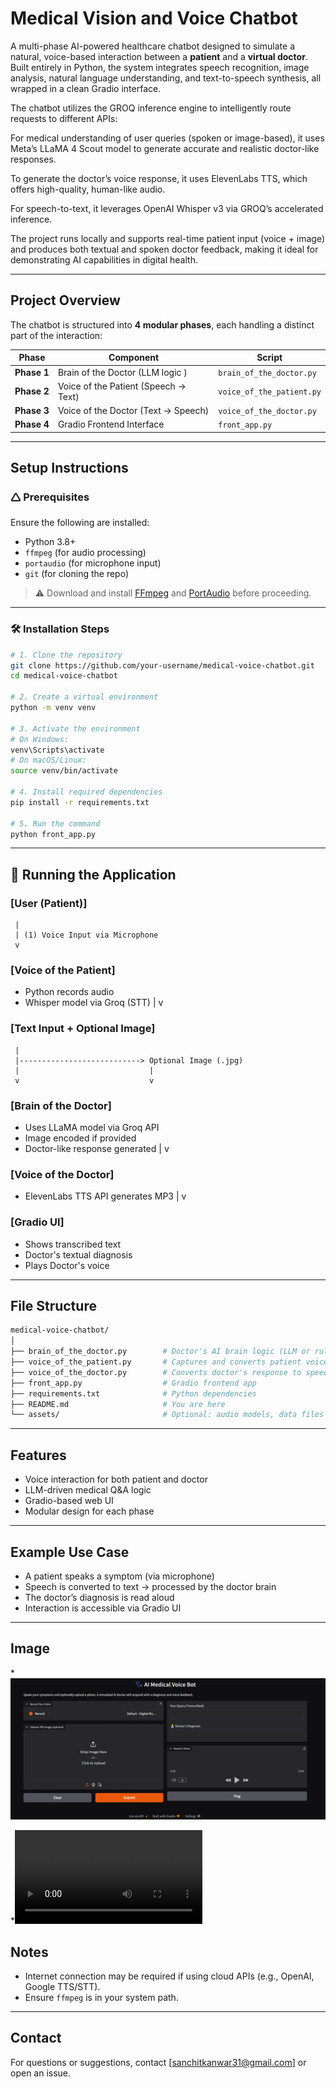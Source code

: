 # Medical Vision and Voice Chatbot

A multi-phase AI-powered healthcare chatbot designed to simulate a natural, voice-based interaction between a **patient** and a **virtual doctor**. Built entirely in Python, the system integrates speech recognition, image analysis, natural language understanding, and text-to-speech synthesis, all wrapped in a clean Gradio interface.

The chatbot utilizes the GROQ inference engine to intelligently route requests to different APIs:

For medical understanding of user queries (spoken or image-based), it uses Meta’s LLaMA 4 Scout model to generate accurate and realistic doctor-like responses.

To generate the doctor’s voice response, it uses ElevenLabs TTS, which offers high-quality, human-like audio.

For speech-to-text, it leverages OpenAI Whisper v3 via GROQ’s accelerated inference.

The project runs locally and supports real-time patient input (voice + image) and produces both textual and spoken doctor feedback, making it ideal for demonstrating AI capabilities in digital health.

---

##  Project Overview

The chatbot is structured into **4 modular phases**, each handling a distinct part of the interaction:

| Phase       | Component                             | Script                    |
| ----------- | --------------------------------------| ------------------------- |
| **Phase 1** |  Brain of the Doctor (LLM logic )     | `brain_of_the_doctor.py`  |
| **Phase 2** |  Voice of the Patient (Speech → Text) | `voice_of_the_patient.py` |
| **Phase 3** |  Voice of the Doctor (Text → Speech)  | `voice_of_the_doctor.py`  |
| **Phase 4** |  Gradio Frontend Interface            | `front_app.py`            |

---

##  Setup Instructions

### 🛆 Prerequisites

Ensure the following are installed:

* Python 3.8+
* `ffmpeg` (for audio processing)
* `portaudio` (for microphone input)
* `git` (for cloning the repo)

> ⚠️ Download and install [FFmpeg](https://ffmpeg.org/download.html) and [PortAudio](http://www.portaudio.com/download.html) before proceeding.

---

### 🛠️ Installation Steps

```bash
# 1. Clone the repository
git clone https://github.com/your-username/medical-voice-chatbot.git
cd medical-voice-chatbot

# 2. Create a virtual environment
python -m venv venv

# 3. Activate the environment
# On Windows:
venv\Scripts\activate
# On macOS/Linux:
source venv/bin/activate

# 4. Install required dependencies
pip install -r requirements.txt

# 5. Run the command
python front_app.py
```

---

## 🧪 Running the Application

### [User (Patient)]
     |
     | (1) Voice Input via Microphone
     v

### [Voice of the Patient]
 - Python records audio
 - Whisper model via Groq (STT)
     |
     v

### [Text Input + Optional Image]
     |
     |---------------------------> Optional Image (.jpg)
     |                             |
     v                             v

### [Brain of the Doctor]
 - Uses LLaMA model via Groq API
 - Image encoded if provided
 - Doctor-like response generated
     |
     v

### [Voice of the Doctor]
 - ElevenLabs TTS API generates MP3
     |
     v

### [Gradio UI]
 - Shows transcribed text
 - Doctor's textual diagnosis
 - Plays Doctor's voice
---

##  File Structure

```bash
medical-voice-chatbot/
│
├── brain_of_the_doctor.py        # Doctor's AI brain logic (LLM or rule-based)
├── voice_of_the_patient.py       # Captures and converts patient voice to text
├── voice_of_the_doctor.py        # Converts doctor's response to speech
├── front_app.py                  # Gradio frontend app
├── requirements.txt              # Python dependencies
├── README.md                     # You are here
└── assets/                       # Optional: audio models, data files
```

---

##  Features

*  Voice interaction for both patient and doctor
*  LLM-driven medical Q\&A logic
*  Gradio-based web UI
*  Modular design for each phase

---

##  Example Use Case

* A patient speaks a symptom (via microphone)
* Speech is converted to text → processed by the doctor brain
* The doctor’s diagnosis is read aloud
* Interaction is accessible via Gradio UI

---

## Image

*![alt text](image.png)

*<video controls src="demo_medical.mp4" title="Demo Video"></video>

##  Notes

* Internet connection may be required if using cloud APIs (e.g., OpenAI, Google TTS/STT).
* Ensure `ffmpeg` is in your system path.

---

##  Contact

For questions or suggestions, contact \[[sanchitkanwar31@gmail.com](mailto:sanchitkanwar31@gmail.com)] or open an issue.
